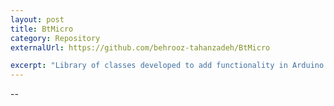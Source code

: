 ```yaml
---
layout: post
title: BtMicro
category: Repository
externalUrl: https://github.com/behrooz-tahanzadeh/BtMicro

excerpt: "Library of classes developed to add functionality in Arduino environment"
---
```



--